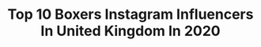 ---
title: Top 10 Boxers Instagram Influencers In United Kingdom In 2020
description: >-
  Find top boxers Instagram influencers in United Kingdom in 2020. Most popular hashtags: #boxing #workout #training.
platform: Instagram
hits: 120
text_top: Discover the most popular Instagram profiles on inBeat.
text_bottom: Our search engine holds 120 Instagram influencers like this in United Kingdom for you to work with.
profiles:
  - username: "dan_azeez"
    fullname: >-
      𝗗𝗔𝗡 𝗔𝗭𝗘𝗘𝗭
    bio: >-
      Professional Light-Heavyweight Boxer🥊12-0 Southern Area Champion English Champion 🏆 📩 Enquiries info@connectforce.co.uk | Sponsored by @romaxssltd
    location: "United Kingdom"
    followers: 9206
    engagement: 1181
    commentsToLikes: 0.066971
    id: ck5byoo3npjph0i11wnro9oxy
    verified: false
    hashtags: "#march20th, #andstill, #staysafe, #war"
  - username: "jordz_flynn"
    fullname: >-
      Jordan Flynn
    bio: >-
      Professional Boxer 3x National Champion Snapchat - jordz_flynn
    location: "United Kingdom"
    followers: 16448
    engagement: 1223
    commentsToLikes: 0.026456
    id: ck5cl43tcy7jo0i11tldzbazd
    verified: false
    hashtags: "#2days, #team, #boxing, #blackouttuesday"
  - username: "harrykingkhan"
    fullname: >-
      Harry
    bio: >-
      2010 Commonwealth Games boxing Bronze Medalist. Professional boxer 7-0 Twitter - @harrykingkhan Snapchat - harrykingkhan
    location: "United Kingdom"
    followers: 59821
    engagement: 716
    commentsToLikes: 0.015800
    id: ck5qbs11in4q60i11dmjcvggn
    verified: false
    hashtags: "#2020, #eid2020, #alhamdulillah, #01"
  - username: "tymitchellofficial"
    fullname: >-
      Ty “Akhtive” Mitchell
    bio: >-
      Super middle weight boxer | Muslim | Father | Boxer | Managed by @catalyst.management
    location: "United Kingdom"
    followers: 28570
    engagement: 635
    commentsToLikes: 0.034972
    id: ck5q03z4u44oi0i11wdu3v0nx
    verified: false
    hashtags: "#minime, #fatherson, #strongbond"
  - username: "r_riakporhe"
    fullname: >-
      Richard Riakporhe
    bio: >-
      Professional boxer @adidas Athlete Cruiserweight British & WBA Int Champion info@riakporhe.com
    location: "United Kingdom"
    followers: 25985
    engagement: 492
    commentsToLikes: 0.044941
    id: ck14ldz11u75q0i19rwcm2tgg
    verified: true
    hashtags: "#adidas, #readyforsport, #riakporhe, #boxing"
  - username: "shannon_courtenay"
    fullname: >-
      Shannon Courtenay
    bio: >-
      #TheBabyFaceAssassin 🥊 Pro boxer: @matchroomboxing 👉 Management: @allstarentuk 📩 Contact: megan@allstarlondon.com 💎 @time4diamonds
    location: "United Kingdom"
    followers: 63887
    engagement: 629
    commentsToLikes: 0.027693
    id: ck0twivg6fl160i191161v6dg
    verified: true
    hashtags: "#photography, #thebabyfaceassassin, #gym, #work"
  - username: "shanryanxx"
    fullname: >-
      Shannon Ryan
    bio: >-
      •Boxer🥊 -2018 Alliance Champion 🥇 -2019 Womens Box Cup Champion 🥇 -2020 London Championship 🥈 𝙴𝚟𝚎𝚛𝚢 𝚝𝚑𝚒𝚗𝚐 𝚑𝚊𝚙𝚙𝚎𝚗𝚜 𝚏𝚘𝚛 𝚊 𝚛𝚎𝚊𝚜𝚘𝚗 UK | 23
    location: "United Kingdom"
    followers: 6902
    engagement: 831
    commentsToLikes: 0.032308
    id: ck6u31l8fv5ne0j7133yt7td4
    verified: false
    hashtags: "#fighter, #dreams, #motivated, #boxer"
  - username: "_john_ryder_"
    fullname: >-
      John Ryder 🦍
    bio: >-
      Professional Boxer Super Middleweight “The People’s Champion” 📧 Charlie@thehugeproject.com @hugeproject
    location: "United Kingdom"
    followers: 13637
    engagement: 515
    commentsToLikes: 0.041206
    id: ck13b64rotv3s0i197p2odk31
    verified: true
    hashtags: "#chasingthecrown, #iwontbedenied, #thegorilla, #teamryder"
  - username: "jackbateson94"
    fullname: >-
      Jack Bateson
    bio: >-
      📍Leeds, UK ◾️Professional Boxer ◾️12W 0L ◾️Managed by @mtkglobal ◾️Former Team GB Amateur
    location: "United Kingdom"
    followers: 15471
    engagement: 367
    commentsToLikes: 0.045497
    id: ck6u33hgyvhac0j71xjg4mrcc
    verified: false
    hashtags: "#heseldenpropertiesltd, #hbtunnellingltd, #quantbetltd, #barwickroofing"
  - username: "boxerstef"
    fullname: >-
      Stephen ‘Stefano’ Adentan
    bio: >-
      Professional Boxer - 📝 @frank_warren_official Commercial enquiries - adams@unsignedgrp.com #PennyBois #ActionPax 🇬🇧🇬🇧
    location: "United Kingdom"
    followers: 6946
    engagement: 602
    commentsToLikes: 0.049126
    id: ck6u49x7y2ja10j71gotvkpb2
    verified: false
    hashtags: "#actionpax, #pennybois, #shotgun, #boxeo"
---